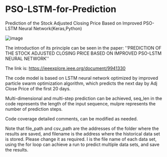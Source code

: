 # PSO-LSTM-for-Prediction
Prediction of the Stock Adjusted Closing Price Based on Improved PSO-LSTM Neural Network(Keras,Python)

![image](https://www.helloimg.com/i/2024/10/05/6700a7058ef58.png)

The introduction of its principle can be seen in the paper: ''PREDICTION OF THE STOCK ADJUSTED CLOSING PRICE BASED ON IMPROVED PSO-LSTM NEURAL NETWORK''

The link is: https://ieeexplore.ieee.org/document/9941330

The code model is based on LSTM neural network optimized by improved particle swarm optimization algorithm, which predicts the next day by Adj Close Price of the first 20 days.

Multi-dimensional and multi-step prediction can be achieved, seq_len in the code represents the length of the input sequence, mulpre represents the number of prediction steps. 

Code coverage detailed comments, can be modified as needed. 

Note that file_path and csv_path are the addresses of the folder where the results are saved, and filename is the address where the historical data set is stored. Please change it as required. l is the file name of each data set, using the for loop can achieve a run to predict multiple data sets, and save the results. 
